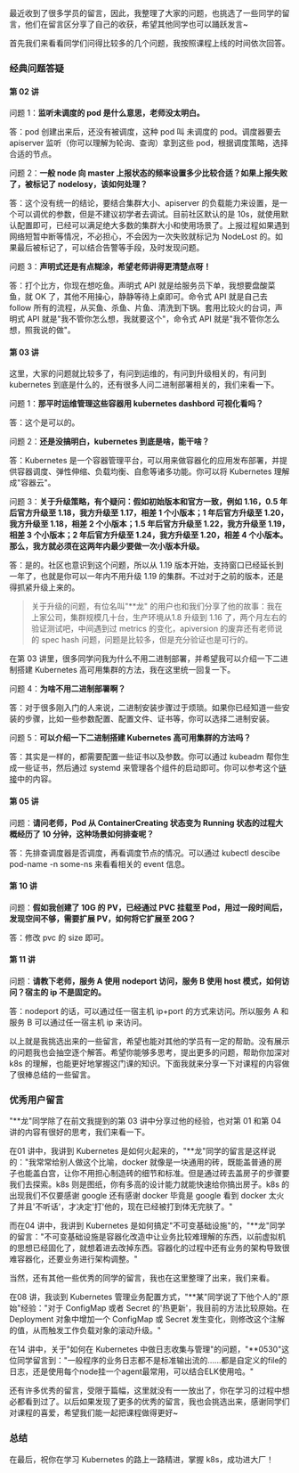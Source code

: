 最近收到了很多学员的留言，因此，我整理了大家的问题，也挑选了一些同学的留言，他们在留言区分享了自己的收获，希望其他同学也可以踊跃发言\~

首先我们来看看同学们问得比较多的几个问题，我按照课程上线的时间依次回答。

### 经典问题答疑

#### 第 02 讲

问题 1：**监听未调度的 pod 是什么意思，老师没太明白。**

答：pod 创建出来后，还没有被调度，这种 pod 叫 未调度的 pod。调度器要去 apiserver 监听（你可以理解为轮询、查询）拿到这些 pod，根据调度策略，选择合适的节点。

问题 2：**一般 node 向 master 上报状态的频率设置多少比较合适？如果上报失败了，被标记了 nodelosy，该如何处理？**

答：这个没有统一的结论，要结合集群大小、apiserver 的负载能力来设置，是一个可以调优的参数，但是不建议初学者去调试。目前社区默认的是 10s，就使用默认配置即可，已经可以满足绝大多数的集群大小和使用场景了。上报过程如果遇到网络短暂中断等情况，不必担心，不会因为一次失败就标记为 NodeLost 的。如果最后被标记了，可以结合告警等手段，及时发现问题。

问题 3：**声明式还是有点糊涂，希望老师讲得更清楚点呀！**

答：打个比方，你现在想吃鱼。声明式 API 就是给服务员下单，我想要盘酸菜鱼，就 OK 了，其他不用操心，静静等待上桌即可。命令式 API 就是自己去 follow 所有的流程，从买鱼、杀鱼、片鱼、清洗到下锅。套用比较火的台词，声明式 API 就是"我不管你怎么想，我就要这个"，命令式 API 就是"我不管你怎么想，照我说的做"。

#### 第 03 讲

这里，大家的问题就比较多了，有问到运维的，有问到升级相关的，有问到 kubernetes 到底是什么的，还有很多人问二进制部署相关的，我们来看一下。

问题 1：**那平时运维管理这些容器用 kubernetes dashbord 可视化看吗？**

答：这个是可以的。

问题 2：**还是没搞明白，kubernetes 到底是啥，能干啥？**

答：Kubernetes 是一个容器管理平台，可以用来做容器化的应用发布部署，并提供容器调度、弹性伸缩、负载均衡、自愈等诸多功能。你可以将 Kubernetes 理解成"容器云"。

问题 3：**关于升级策略，有个疑问：假如初始版本和官方一致，例如 1.16，0.5 年后官方升级至 1.18，我方升级至 1.17，相差 1 个小版本；1 年后官方升级至 1.20，我方升级至 1.18，相差 2 个小版本；1.5 年后官方升级至 1.22，我方升级至 1.19，相差 3 个小版本；2 年后官方升级至 1.24，我方升级至 1.20，相差 4 个小版本。那么，我方就必须在这两年内最少要做一次小版本升级。**

答：是的。社区也意识到这个问题，所以从 1.19 版本开始，支持窗口已经延长到一年了，也就是你可以一年内不用升级 1.19 的集群。不过对于之前的版本，还是得抓紧升级上来的。
> 关于升级的问题，有位名叫"\*\*龙" 的用户也和我们分享了他的故事：我在上家公司，集群规模几十台，生产环境从1.8 升级到 1.16 了，两个月左右的验证测试吧，中间遇到过 metrics 的变化，apiversion 的废弃还有老师说的 spec hash 问题，问题是比较多，但是充分验证也是可行的。

在第 03 讲里，很多同学问我为什么不用二进制部署，并希望我可以介绍一下二进制搭建 Kubernetes 高可用集群的方法，我在这里统一回复一下。

问题 4：**为啥不用二进制部署啊？**

答：对于很多刚入门的人来说，二进制安装步骤过于烦琐。如果你已经知道一些安装的步骤，比如一些参数配置、配置文件、证书等，你可以选择二进制安装。

问题 5：**可以介绍一下二进制搭建 Kubernetes 高可用集群的方法吗？**

答：其实是一样的，都需要配置一些证书以及参数。你可以通过 kubeadm 帮你生成一些证书，然后通过 systemd 来管理各个组件的启动即可。你可以参考这个[链接](https://www.jianshu.com/p/8067912667f1)中的内容。

#### 第 05 讲

问题：**请问老师，Pod 从 ContainerCreating 状态变为 Running 状态的过程大概经历了 10 分钟，这种场景如何排查呢？**

答：先排查调度器是否调度，再看调度节点的情况。可以通过 kubectl descibe pod-name -n some-ns 来看看相关的 event 信息。

#### 第 10 讲

问题：**假如我创建了 10G 的 PV，已经通过 PVC 挂载至 Pod，用过一段时间后，发现空间不够，需要扩展 PV，如何将它扩展至 20G？**

答：修改 pvc 的 size 即可。

#### 第 11 讲

问题：**请教下老师，服务 A 使用 nodeport 访问，服务 B 使用 host 模式，如何访问？宿主的 ip 不是固定的。**

答：nodeport 的话，可以通过任一宿主机 ip+port 的方式来访问。所以服务 A 和服务 B 可以通过任一宿主机 ip 来访问。

以上就是我挑选出来的一些留言，希望也能对其他的学员有一定的帮助。没有展示的问题我也会抽空逐个解答。希望你能够多思考，提出更多的问题，帮助你加深对 k8s 的理解，也能更好地掌握这门课的知识。下面我就来分享一下对课程的内容做了很棒总结的一些留言。

### 优秀用户留言

"\*\*龙"同学除了在前文我提到的第 03 讲中分享过他的经验，也对第 01 和第 04 讲的内容有很好的思考，我们来看一下。

在01 讲中，我讲到 Kubernetes 是如何火起来的，"\*\*龙"同学的留言是这样说的："我常常给别人做这个比喻，docker 就像是一块通用的砖，既能盖普通的房子也能盖白宫，让你不用担心制造砖的细节和标准。但是通过砖去盖房子的步骤要我们去探索。k8s 则是图纸，你有多高的设计能力就能快速给你搞出房子。k8s 的出现我们不仅要感谢 google 还有感谢 docker 毕竟是 google 看到 docker 太火了并且'不听话'，才决定'打'他的，现在已经被打到体无完肤了。"

而在04 讲中，我讲到 Kubernetes 是如何搞定"不可变基础设施"的，"\*\*龙"同学的留言："不可变基础设施是容器化改造中让业务比较难理解的东西，以前虚拟机的思想已经固化了，就想着进去改掉东西。容器化的过程中还有业务的架构导致很难容器化，还要业务进行架构调整。"

当然，还有其他一些优秀的同学的留言，我也在这里整理了出来，我们来看。

在08 讲，我谈到 Kubernetes 管理业务配置方式，"\*\*某"同学说了下他个人的"原始"经验："对于 ConfigMap 或者 Secret 的'热更新'，我目前的方法比较原始。在 Deployment 对象中增加一个 ConfigMap 或 Secret 发生变化，则修改这个注解的值，从而触发工作负载对象的滚动升级。"

在14 讲中，关于"如何在 Kubernetes 中做日志收集与管理"的问题，"\*\*0530"这位同学留言到："一般程序的业务日志都不是标准输出流的......都是自定义的file的日志，还是使用每个node挂一个agent最常用，可以结合ELK使用哈。"

还有许多优秀的留言，受限于篇幅，这里就没有一一放出了，你在学习的过程中想必都看到过了。以后如果发现了更多的优秀的留言，我也会挑选出来，感谢同学们对课程的喜爱，希望我们能一起把课程做得更好\~

### 总结

在最后，祝你在学习 Kubernetes 的路上一路精进，掌握 k8s，成功进大厂！
